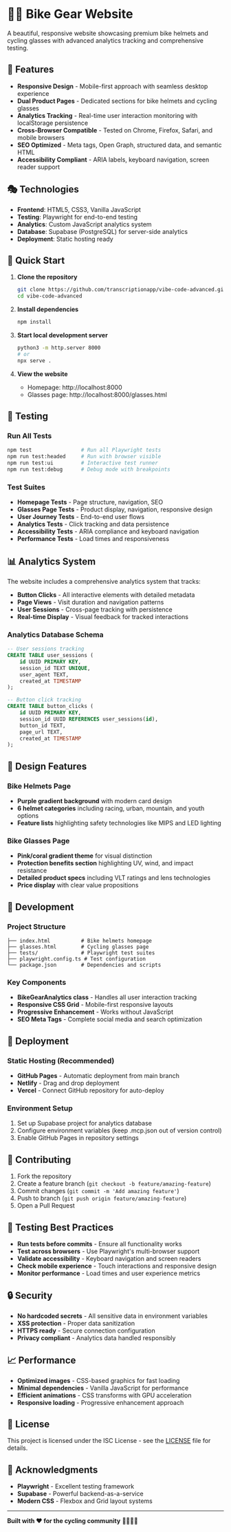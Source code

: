 # 🚴‍♀️ Bike Gear Website

A beautiful, responsive website showcasing premium bike helmets and cycling glasses with advanced analytics tracking and comprehensive testing.

## 🌟 Features

- **Responsive Design** - Mobile-first approach with seamless desktop experience
- **Dual Product Pages** - Dedicated sections for bike helmets and cycling glasses
- **Analytics Tracking** - Real-time user interaction monitoring with localStorage persistence
- **Cross-Browser Compatible** - Tested on Chrome, Firefox, Safari, and mobile browsers
- **SEO Optimized** - Meta tags, Open Graph, structured data, and semantic HTML
- **Accessibility Compliant** - ARIA labels, keyboard navigation, screen reader support

## 🎭 Technologies

- **Frontend**: HTML5, CSS3, Vanilla JavaScript
- **Testing**: Playwright for end-to-end testing
- **Analytics**: Custom JavaScript analytics system
- **Database**: Supabase (PostgreSQL) for server-side analytics
- **Deployment**: Static hosting ready

## 🚀 Quick Start

1. **Clone the repository**
   ```bash
   git clone https://github.com/transcriptionapp/vibe-code-advanced.git
   cd vibe-code-advanced
   ```

2. **Install dependencies**
   ```bash
   npm install
   ```

3. **Start local development server**
   ```bash
   python3 -m http.server 8000
   # or
   npx serve .
   ```

4. **View the website**
   - Homepage: http://localhost:8000
   - Glasses page: http://localhost:8000/glasses.html

## 🧪 Testing

### Run All Tests
```bash
npm test                # Run all Playwright tests
npm run test:headed     # Run with browser visible
npm run test:ui         # Interactive test runner
npm run test:debug      # Debug mode with breakpoints
```

### Test Suites
- **Homepage Tests** - Page structure, navigation, SEO
- **Glasses Page Tests** - Product display, navigation, responsive design
- **User Journey Tests** - End-to-end user flows
- **Analytics Tests** - Click tracking and data persistence
- **Accessibility Tests** - ARIA compliance and keyboard navigation
- **Performance Tests** - Load times and responsiveness

## 📊 Analytics System

The website includes a comprehensive analytics system that tracks:

- **Button Clicks** - All interactive elements with detailed metadata
- **Page Views** - Visit duration and navigation patterns
- **User Sessions** - Cross-page tracking with persistence
- **Real-time Display** - Visual feedback for tracked interactions

### Analytics Database Schema

```sql
-- User sessions tracking
CREATE TABLE user_sessions (
    id UUID PRIMARY KEY,
    session_id TEXT UNIQUE,
    user_agent TEXT,
    created_at TIMESTAMP
);

-- Button click tracking
CREATE TABLE button_clicks (
    id UUID PRIMARY KEY,
    session_id UUID REFERENCES user_sessions(id),
    button_id TEXT,
    page_url TEXT,
    created_at TIMESTAMP
);
```

## 🎨 Design Features

### Bike Helmets Page
- **Purple gradient background** with modern card design
- **6 helmet categories** including racing, urban, mountain, and youth options
- **Feature lists** highlighting safety technologies like MIPS and LED lighting

### Bike Glasses Page
- **Pink/coral gradient theme** for visual distinction
- **Protection benefits section** highlighting UV, wind, and impact resistance
- **Detailed product specs** including VLT ratings and lens technologies
- **Price display** with clear value propositions

## 🔧 Development

### Project Structure
```
├── index.html          # Bike helmets homepage
├── glasses.html        # Cycling glasses page
├── tests/              # Playwright test suites
├── playwright.config.ts # Test configuration
└── package.json        # Dependencies and scripts
```

### Key Components
- **BikeGearAnalytics class** - Handles all user interaction tracking
- **Responsive CSS Grid** - Mobile-first responsive layouts
- **Progressive Enhancement** - Works without JavaScript
- **SEO Meta Tags** - Complete social media and search optimization

## 🚀 Deployment

### Static Hosting (Recommended)
- **GitHub Pages** - Automatic deployment from main branch
- **Netlify** - Drag and drop deployment
- **Vercel** - Connect GitHub repository for auto-deploy

### Environment Setup
1. Set up Supabase project for analytics database
2. Configure environment variables (keep .mcp.json out of version control)
3. Enable GitHub Pages in repository settings

## 🤝 Contributing

1. Fork the repository
2. Create a feature branch (`git checkout -b feature/amazing-feature`)
3. Commit changes (`git commit -m 'Add amazing feature'`)
4. Push to branch (`git push origin feature/amazing-feature`)
5. Open a Pull Request

## 📝 Testing Best Practices

- **Run tests before commits** - Ensure all functionality works
- **Test across browsers** - Use Playwright's multi-browser support
- **Validate accessibility** - Keyboard navigation and screen readers
- **Check mobile experience** - Touch interactions and responsive design
- **Monitor performance** - Load times and user experience metrics

## 🔒 Security

- **No hardcoded secrets** - All sensitive data in environment variables
- **XSS protection** - Proper data sanitization
- **HTTPS ready** - Secure connection configuration
- **Privacy compliant** - Analytics data handled responsibly

## 📈 Performance

- **Optimized images** - CSS-based graphics for fast loading
- **Minimal dependencies** - Vanilla JavaScript for performance
- **Efficient animations** - CSS transforms with GPU acceleration
- **Responsive loading** - Progressive enhancement approach

## 📄 License

This project is licensed under the ISC License - see the [LICENSE](LICENSE) file for details.

## 🙏 Acknowledgments

- **Playwright** - Excellent testing framework
- **Supabase** - Powerful backend-as-a-service
- **Modern CSS** - Flexbox and Grid layout systems

---

**Built with ❤️ for the cycling community** 🚴‍♀️🚴‍♂️